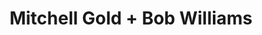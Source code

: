 ---
title: "Mitchell Gold + Bob Williams"
url: /fort-worth/mitchell-gold-bob-williams/
shop: Möbel
---